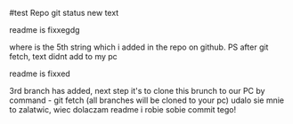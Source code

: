 #test Repo
git status
new text

readme is fixxegdg

where is the 5th string which i added in the repo on github. PS after git fetch, text didnt add to my pc


readme is fixxed


3rd branch has added, next step it's to clone this brunch to our PC by command -  git fetch (all branches will be cloned to your pc) 
udalo sie mnie to zalatwic, wiec dolaczam readme i robie sobie commit tego!